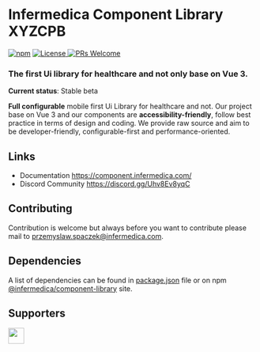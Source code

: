 # Infermedica Component Library XYZCPB
<a href="https://www.npmjs.com/package/@infermedica/component-library" target="_blank"><img alt="npm" src="https://img.shields.io/npm/v/@infermedica/component-library"/></a>
<a href="https://github.com/infermedica/component-library">
  <img alt="License" src="https://img.shields.io/github/license/infermedica/component-library" />
</a>
<a href="https://github.com/infermedica/component-library/pulls">
  <img alt="PRs Welcome" src="https://img.shields.io/badge/PRs-welcome-brightgreen.svg" />
</a>
### The first Ui library for healthcare and not only base on Vue 3.

**Current status**: Stable beta

**Full configurable** mobile first Ui Library for healthcare and not. Our project base on Vue 3 and our components are **accessibility-friendly**,
follow best practice in terms of design and coding. We provide raw source and aim to be developer-friendly, configurable-first and performance-oriented.

## Links
- Documentation https://component.infermedica.com/
- Discord Community https://discord.gg/Uhv8Ev8yqC


## Contributing
Contribution is welcome but always before you want to contribute please mail to <a href="maito:przemyslaw.spaczek@infermedica.com?subject=Component Library Contribute">przemyslaw.spaczek@infermedica.com</a>.

## Dependencies
A list of dependencies can be found in [package.json](https://github.com/infermedica/component-library/blob/master/package.json) file or on npm [@infermedica/component-library](https://www.npmjs.com/package/@infermedica/component-library) site.

## Supporters
<a href="https://infermedica.com/">
  <img src="./public/logo.svg" height="32px"/>
</a>
